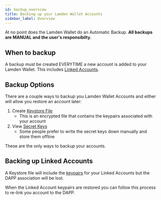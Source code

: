 ```yaml
---
id: backup_overview
title: Backing up your Lamden Wallet Accounts
sidebar_label: Overview
---
```


At no point does the Lamden Wallet do an Automatic Backup. **All backups are MANUAL and the user's responsibilty.**

## When to backup
A backup must be created EVERYTIME a new account is added to your Lamden Wallet. This includes <u>[Linked Accounts](/docs/wallet/accounts_linked_overview)</u>.

## Backup Options
There are a couple ways to backup you Lamden Wallet Accounts and either will allow you restore an account later:
1. Create <u>[Keystore File](/docs/wallet/backup_keystore)</u> 
    - This is an encrypted file that contains the keypairs associated with your account
2. View <u>[Secret Keys](/docs/wallet/backup_view_keys)</u>
    - Some people prefer to write the secret keys down manually and store them offline

These are the only ways to backup your accounts.

## Backing up Linked Accounts
A Keystore file will include the <u>[keypairs](/docs/wallet/accounts_linked_overview)</u> for your Linked Accounts but the DAPP association will be lost.

When the Linked Account keypairs are restored you can follow this process to re-link you account to the DAPP.
